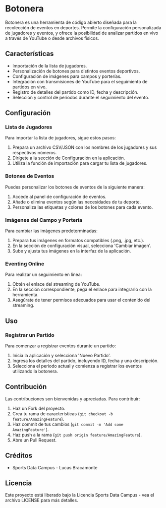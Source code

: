 
# Botonera

Botonera es una herramienta de código abierto diseñada para la recolección de eventos en deportes. Permite la configuración personalizada de jugadores y eventos, y ofrece la posibilidad de analizar partidos en vivo a través de YouTube o desde archivos físicos.

## Características

- Importación de la lista de jugadores.
- Personalización de botones para distintos eventos deportivos.
- Configuración de imágenes para campos y porterías.
- Integración con transmisiones de YouTube para el seguimiento de partidos en vivo.
- Registro de detalles del partido como ID, fecha y descripción.
- Selección y control de periodos durante el seguimiento del evento.

## Configuración

### Lista de Jugadores

Para importar la lista de jugadores, sigue estos pasos:

1. Prepara un archivo CSV/JSON con los nombres de los jugadores y sus respectivos números.
2. Dirígete a la sección de Configuración en la aplicación.
3. Utiliza la función de importación para cargar tu lista de jugadores.

### Botones de Eventos

Puedes personalizar los botones de eventos de la siguiente manera:

1. Accede al panel de configuración de eventos.
2. Añade o elimina eventos según las necesidades de tu deporte.
3. Personaliza las etiquetas y colores de los botones para cada evento.

### Imágenes del Campo y Portería

Para cambiar las imágenes predeterminadas:

1. Prepara tus imágenes en formatos compatibles (.png, .jpg, etc.).
2. En la sección de configuración visual, selecciona 'Cambiar imagen'.
3. Sube y ajusta tus imágenes en la interfaz de la aplicación.

### Eventing Online

Para realizar un seguimiento en línea:

1. Obtén el enlace del streaming de YouTube.
2. En la sección correspondiente, pega el enlace para integrarlo con la herramienta.
3. Asegúrate de tener permisos adecuados para usar el contenido del streaming.

## Uso

### Registrar un Partido

Para comenzar a registrar eventos durante un partido:

1. Inicia la aplicación y selecciona 'Nuevo Partido'.
2. Ingresa los detalles del partido, incluyendo ID, fecha y una descripción.
3. Selecciona el periodo actual y comienza a registrar los eventos utilizando la botonera.

## Contribución

Las contribuciones son bienvenidas y apreciadas. Para contribuir:

1. Haz un Fork del proyecto.
2. Crea tu rama de características (`git checkout -b feature/AmazingFeature`).
3. Haz commit de tus cambios (`git commit -m 'Add some AmazingFeature'`).
4. Haz push a la rama (`git push origin feature/AmazingFeature`).
5. Abre un Pull Request.

## Créditos

- Sports Data Campus - Lucas Bracamonte

## Licencia

Este proyecto está liberado bajo la Licencia Sports Data Campus - vea el archivo LICENSE para más detalles.
